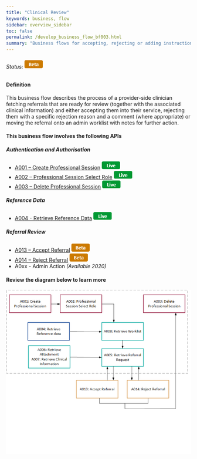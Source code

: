 ```yaml
---
title: "Clinical Review"
keywords: business, flow
sidebar: overview_sidebar
toc: false
permalink: /develop_business_flow_bf003.html
summary: "Business flows for accepting, rejecting or adding instructions for further action"
---
```


###### Status: ![Beta](images/icons/api_beta.png)

#### Definition

This business flow describes the process of a provider-side clinician fetching referrals that are ready for review (together with the associated clinical information) and either accepting them into their service, rejecting them with a specific rejection reason and a comment (where appropriate) or moving the referral onto an admin worklist with notes for further action.


#### This business flow involves the following APIs

##### Authentication and Authorisation
* [A001 – Create Professional Session](explore_endpoint_a001.html) ![Live](images/icons/api_live.png)
* [A002 – Professional Session Select Role](explore_endpoint_a002.html) ![Live](images/icons/api_live.png)
* [A003 – Delete Professional Session](explore_endpoint_a003.html) ![Live](images/icons/api_live.png)

##### Reference Data
* [A004 - Retrieve Reference Data](explore_endpoint_a004_STU3.html) ![Live](images/icons/api_live.png)

##### Referral Review
* [A013 – Accept Referral](explore_endpoint_a013.html) ![Beta](images/icons/api_beta.png)
* [A014 – Reject Referral](explore_endpoint_a014.html) ![Beta](images/icons/api_beta.png)
* A0xx - Admin Action *(Available 2020)*

#### Review the diagram below to learn more

![Clinical Review](images/develop/BF003-ClinicalTriage.png)
